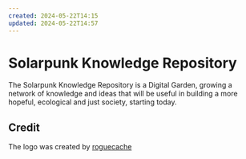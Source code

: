 ```yaml
---
created: 2024-05-22T14:15
updated: 2024-05-22T14:57
---
```

# Solarpunk Knowledge Repository
The Solarpunk Knowledge Repository is a Digital Garden, growing a network of knowledge and ideas that will be useful in building a more hopeful, ecological and just society, starting today.

## Credit
The logo was created by [roguecache](https://www.reddit.com/user/roguecache/)
